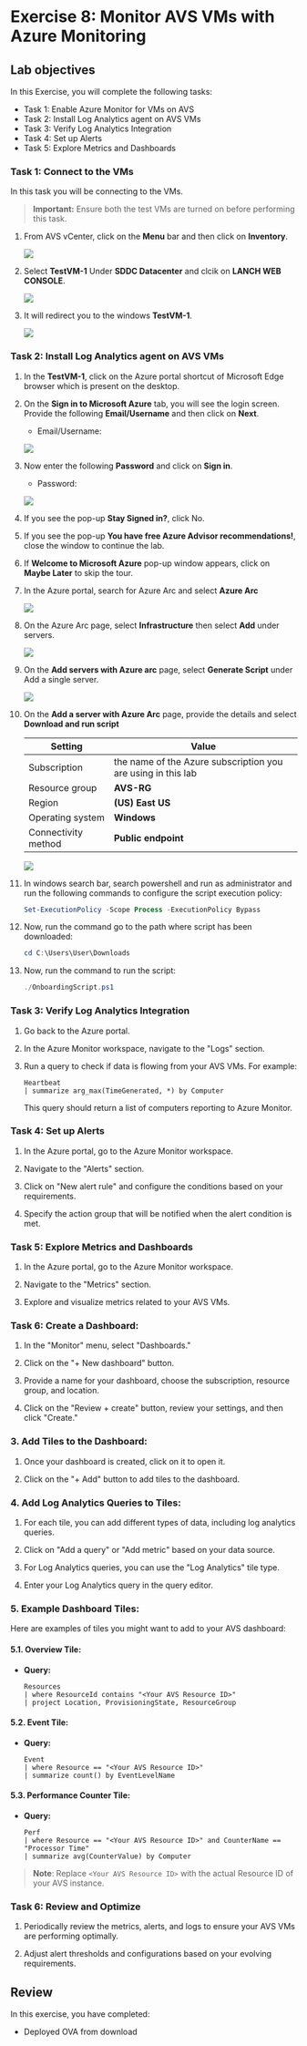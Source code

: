 # Exercise 8: Monitor AVS VMs with Azure Monitoring 

## Lab objectives

In this Exercise, you will complete the following tasks:

+ Task 1: Enable Azure Monitor for VMs on AVS
+ Task 2: Install Log Analytics agent on AVS VMs
+ Task 3: Verify Log Analytics Integration
+ Task 4: Set up Alerts
+ Task 5: Explore Metrics and Dashboards


### Task 1: Connect to the VMs

In this task you will be connecting to the VMs.

   > **Important:** Ensure both the test VMs are turned on before performing this task.

1. From AVS vCenter, click on the **Menu** bar and then click on **Inventory**.

   ![](../Images/i.png)

2. Select **TestVM-1** Under **SDDC Datacenter** and clcik on **LANCH WEB CONSOLE**.

   ![](../Images/webconsole.png)
  
3. It will redirect you to the windows **TestVM-1**.

   ![](../Images/vm1.png)

### Task 2: Install Log Analytics agent on AVS VMs

1. In the **TestVM-1**, click on the Azure portal shortcut of Microsoft Edge browser which is present on the desktop.
    
1. On the **Sign in to Microsoft Azure** tab, you will see the login screen. Provide the following **Email/Username** and then click on **Next**.

   * Email/Username: <inject key="AzureAdUserEmail"></inject>

   ![](../Images/login1.png)
   
1. Now enter the following **Password** and click on **Sign in**.
   
   * Password: <inject key="AzureAdUserPassword"></inject>

   ![](../Images/login2.png)
   
1. If you see the pop-up **Stay Signed in?**, click No.

1. If you see the pop-up **You have free Azure Advisor recommendations!**, close the window to continue the lab.

1. If **Welcome to Microsoft Azure** pop-up window appears, click on **Maybe Later** to skip the tour.

1. In the Azure portal, search for Azure Arc and select **Azure Arc**

   ![](../Images/avs-task2-2.png)

1. On the Azure Arc page, select **Infrastructure** then select **Add** under servers.

   ![](../Images/avs-task2-3.png)

1. On the **Add servers with Azure arc** page, select **Generate Script** under Add a single server.

   ![](../Images/avs-task2-4.png)

1. On the **Add a server with Azure Arc** page, provide the details and select **Download and run script**

   |Setting|Value|
   |---|---|
   |Subscription|the name of the Azure subscription you are using in this lab|
   |Resource group|**AVS-RG**|
   |Region|**(US) East US**|
   |Operating system|**Windows**|
   |Connectivity method|**Public endpoint**|

   ![](../Images/avs-task2-5.png)

1. In windows search bar, search powershell and run as administrator and run the following commands to configure the script execution policy: 

   ```powershell
   Set-ExecutionPolicy -Scope Process -ExecutionPolicy Bypass
   ```

1. Now, run the command go to the path where script has been downloaded:

   ```powershell
   cd C:\Users\User\Downloads
   ```

1. Now, run the command to run the script:

   ```powershell
   ./OnboardingScript.ps1
   ```

### Task 3: Verify Log Analytics Integration

1. Go back to the Azure portal.

2. In the Azure Monitor workspace, navigate to the "Logs" section.

3. Run a query to check if data is flowing from your AVS VMs. For example:

   ```kusto
   Heartbeat
   | summarize arg_max(TimeGenerated, *) by Computer
   ```

   This query should return a list of computers reporting to Azure Monitor.

### Task 4: Set up Alerts

1. In the Azure portal, go to the Azure Monitor workspace.

2. Navigate to the "Alerts" section.

3. Click on "New alert rule" and configure the conditions based on your requirements.

4. Specify the action group that will be notified when the alert condition is met.

### Task 5: Explore Metrics and Dashboards

1. In the Azure portal, go to the Azure Monitor workspace.

2. Navigate to the "Metrics" section.

3. Explore and visualize metrics related to your AVS VMs.

### Task 6: Create a Dashboard:

1. In the "Monitor" menu, select "Dashboards."

1. Click on the "+ New dashboard" button.

1. Provide a name for your dashboard, choose the subscription, resource group, and location.

1. Click on the "Review + create" button, review your settings, and then click "Create."

### 3. Add Tiles to the Dashboard:

1. Once your dashboard is created, click on it to open it.

1. Click on the "+ Add" button to add tiles to the dashboard.

### 4. Add Log Analytics Queries to Tiles:

1. For each tile, you can add different types of data, including log analytics queries.

1. Click on "Add a query" or "Add metric" based on your data source.

1. For Log Analytics queries, you can use the "Log Analytics" tile type.

1. Enter your Log Analytics query in the query editor.

### 5. Example Dashboard Tiles:

Here are examples of tiles you might want to add to your AVS dashboard:

#### 5.1. Overview Tile:

- **Query:**
  ```kusto
  Resources
  | where ResourceId contains "<Your AVS Resource ID>"
  | project Location, ProvisioningState, ResourceGroup
  ```

#### 5.2. Event Tile:

- **Query:**
  ```kusto
  Event
  | where Resource == "<Your AVS Resource ID>"
  | summarize count() by EventLevelName
  ```

#### 5.3. Performance Counter Tile:

- **Query:**
  ```kusto
  Perf
  | where Resource == "<Your AVS Resource ID>" and CounterName == "Processor Time"
  | summarize avg(CounterValue) by Computer
  ```

>**Note**: Replace `<Your AVS Resource ID>` with the actual Resource ID of your AVS instance.

### Task 6: Review and Optimize

1. Periodically review the metrics, alerts, and logs to ensure your AVS VMs are performing optimally.

2. Adjust alert thresholds and configurations based on your evolving requirements.

## Review
In this exercise, you have completed:
- Deployed OVA from download
